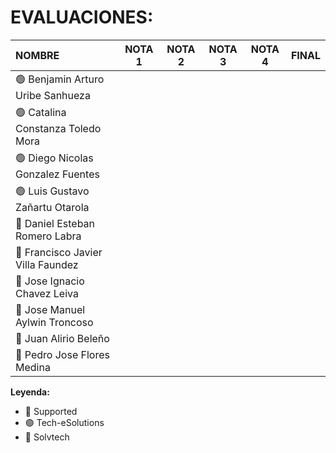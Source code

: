 # EVALUACIONES:

| NOMBRE | NOTA 1 | NOTA 2 | NOTA 3 | NOTA 4 | FINAL |
|:-------|:------:|:------:|:------:|:------:|:-----:|
| 🟢 Benjamin Arturo Uribe Sanhueza | | | | | |
| 🟢 Catalina Constanza Toledo Mora | | | | | |
| 🟢 Diego Nicolas Gonzalez Fuentes | | | | | |
| 🟢 Luis Gustavo Zañartu Otarola | | | | | |
| 🔴 Daniel Esteban Romero Labra | | | | | |
| 🔴 Francisco Javier Villa Faundez | | | | | |
| 🔴 Jose Ignacio Chavez Leiva | | | | | |
| 🔵 Jose Manuel Aylwin Troncoso | | | | | |
| 🔵 Juan Alirio Beleño | | | | | |
| 🔵 Pedro Jose Flores Medina | | | | | |

**Leyenda:**
- 🔴 Supported
- 🟢 Tech-eSolutions
- 🔵 Solvtech
